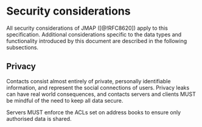 # Security considerations

All security considerations of JMAP ([@!RFC8620]) apply to this specification. Additional considerations specific to the data types and functionality introduced by this document are described in the following subsections.

## Privacy

Contacts consist almost entirely of private, personally identifiable information, and represent the social connections of users. Privacy leaks can have real world consequences, and contacts servers and clients MUST be mindful of the need to keep all data secure.

Servers MUST enforce the ACLs set on address books to ensure only authorised data is shared.
